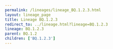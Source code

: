 ```yaml
---
permalink: /lineages/lineage_BQ.1.2.3.html
layout: lineage_page
title: Lineage BQ.1.2.3
redirect_to: ../lineage.html?lineage=BQ.1.2.3
lineage: BQ.1.2.3
parent: BQ.1.2
children: ['BQ.1.2.3']
---
```

